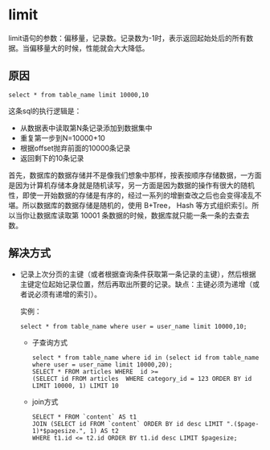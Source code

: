 # limit

limit语句的参数：偏移量，记录数。记录数为-1时，表示返回起始处后的所有数据。当偏移量大的时候，性能就会大大降低。

## 原因

```mysql
select * from table_name limit 10000,10
```

这条sql的执行逻辑是：
* 从数据表中读取第N条记录添加到数据集中
* 重复第一步到N=10000+10
* 根据offset抛弃前面的10000条记录
* 返回剩下的10条记录

首先，数据库的数据存储并不是像我们想象中那样，按表按顺序存储数据，一方面是因为计算机存储本身就是随机读写，另一方面是因为数据的操作有很大的随机性，即使一开始数据的存储是有序的，经过一系列的增删查改之后也会变得凌乱不堪。所以数据库的数据存储是随机的，使用 B+Tree， Hash 等方式组织索引。所以当你让数据库读取第 10001 条数据的时候，数据库就只能一条一条的去查去数。

## 解决方式

* 记录上次分页的主键（或者根据查询条件获取第一条记录的主键），然后根据主键定位起始记录位置，然后再取出所要的记录。缺点：主键必须为递增（或者说必须有递增的索引）。  

  实例：
  ```mysql
  select * from table_name where user = user_name limit 10000,10;
  ```

  - 子查询方式
    ```mysql
    select * from table_name where id in (select id from table_name where user = user_name limit 10000,20);
    SELECT * FROM articles WHERE  id >=  
    (SELECT id FROM articles  WHERE category_id = 123 ORDER BY id LIMIT 10000, 1) LIMIT 10 
    ```

  - join方式
    ```mysql
    SELECT * FROM `content` AS t1   
    JOIN (SELECT id FROM `content` ORDER BY id desc LIMIT ".($page-1)*$pagesize.", 1) AS t2   
    WHERE t1.id <= t2.id ORDER BY t1.id desc LIMIT $pagesize; 
    ```

